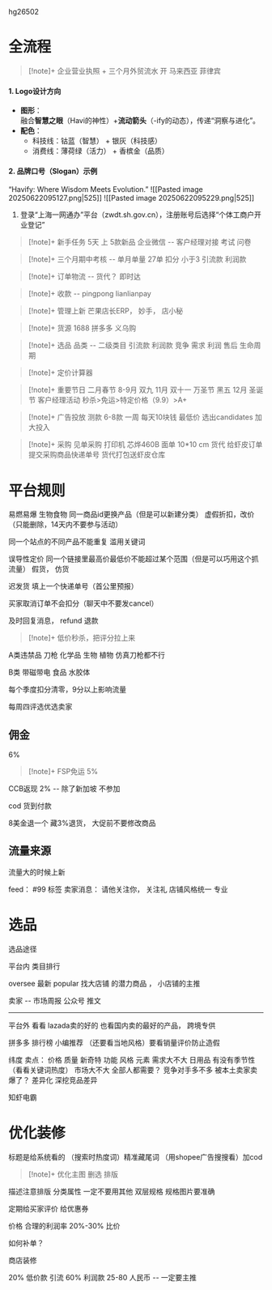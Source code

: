 hg26502
# 全流程
>[!note]+ 企业营业执照 + 三个月外贸流水 开 马来西亚 菲律宾
#### **1. Logo设计方向**​

- ​**图形**​：  
    融合**智慧之眼**​（Havi的神性）+ ​**流动箭头**​（-ify的动态），传递“洞察与进化”。
- ​**配色**​：
    - 科技线：钴蓝（智慧） + 银灰（科技感）
    - 消费线：薄荷绿（活力） + 香槟金（品质）

#### ​**2. 品牌口号（Slogan）示例**​
“Havify: Where Wisdom Meets Evolution.”
![[Pasted image 20250622095127.png|525]]
![[Pasted image 20250622095229.png|525]]
1. 登录“上海一网通办”平台（zwdt.sh.gov.cn），注册账号后选择“个体工商户开业登记”
    


>[!note]+ 新手任务 5天 上 5款新品
企业微信 -- 客户经理对接
考试 问卷
 
>[!note]+ 三个月期中考核 -- 单月单量 27单
扣分 小于3
引流款 利润款

>[!note]+ 订单物流 -- 货代？
>即时达

>[!note]+ 收款 -- pingpong lianlianpay

>[!note]+ 管理上新
芒果店长ERP， 妙手， 店小秘
 
>[!note]+ 货源
1688 拼多多 义乌购

>[!note]+ 选品
>品类 -- 二级类目
>引流款 利润款
>竞争
>需求
>利润
>售后
>生命周期

>[!note]+ 定价计算器

>[!note]+ 重要节日
二月春节
8-9月 双九
11月 双十一 万圣节 黑五
12月 圣诞节
客户经理活动 秒杀>免运>特定价格（9.9）>A+

>[!note]+ 广告投放
测款 6-8款 一周 每天10块钱 最低价 选出candidates
加大投入

>[!note]+ 采购
见单采购 打印机 芯烨460B
面单 10*10 cm
货代 给虾皮订单 提交采购商品快递单号 货代打包送虾皮仓库

# 平台规则

易燃易爆 生物食物 同一商品id更换产品（但是可以新建分类）
虚假折扣，改价（只能删除，14天内不要参与活动）

同一个站点的不同产品不能重复
滥用关键词

误导性定价 同一个链接里最高价最低价不能超过某个范围（但是可以巧用这个抓流量）
假货， 仿货

迟发货
填上一个快递单号（首公里预报）

买家取消订单不会扣分（聊天中不要发cancel）

及时回复消息， refund 退款
>[!note]+ 低价秒杀，把评分拉上来

A类违禁品
刀枪 化学品 生物 植物 仿真刀枪都不行

B类
带磁带电 食品 水胶体

每个季度扣分清零，9分以上影响流量

每周四评选优选卖家

## 佣金
6% 
>[!note]+ FSP免运 5%

CCB返现 2% -- 除了新加坡 不参加

cod 货到付款

8美金退一个 藏3%退货，
大促前不要修改商品

## 流量来源
流量大的时候上新

feed： #99 标签
卖家消息： 请他关注你， 关注礼
店铺风格统一 专业 

# 选品
选品途径

平台内 类目排行

oversee 最新 popular
找大店铺 的潜力商品 ， 小店铺的主推

卖家 -- 市场周报
公众号 推文

---
平台外 看看 lazada卖的好的
也看国内卖的最好的产品， 跨境专供

拼多多 排行榜 小编推荐 （还要看当地风格）要看销量评价防止造假 


纬度
卖点： 价格 质量 新奇特 功能 风格 元素
需求大不大 日用品 有没有季节性 （看看关键词热度）
市场大不大 全部人都需要？
竞争对手多不多 被本土卖家卖爆了？
差异化 深挖竞品差异

知虾电霸 

# 优化装修
标题是给系统看的 （搜索时热度词）精准藏尾词 （用shopee广告搜搜看）加cod
>[!note]+ 优化主图 删选 排版

描述注意排版
分类属性 一定不要用其他
双层规格 规格图片要准确

定期给买家评价
给优惠券

价格 合理的利润率 20%-30%
比价

如何补单？

商店装修

20% 低价款 引流
60% 利润款 25-80 人民币 -- 一定要主推